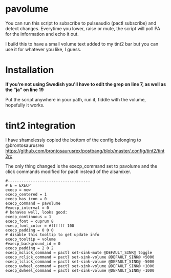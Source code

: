 # pavolume

You can run this script to subscribe to pulseaudio (pactl subscribe) and detect changes.
Everytime you lower, raise or mute, the script will poll PA for the information and echo it out.

I build this to have a small volume text added to my tint2 bar but you can use it for whatever you like, I guess.

# Installation
**If you're not using Swedish you'll have to edit the grep on line 7, as well as the "ja" on line 19**

Put the script anywhere in your path, run it, fiddle with the volume, hopefully it works.


# tint2 integration

I have shamelessly copied the bottom of the config belonging to @brontosaurusrex
https://github.com/brontosaurusrex/postbang/blob/master/.config/tint2/tint2rc

The only thing changed is the execp_command set to pavolume and the click commands modified for pactl instead of the alsamixer.
```
#------------------------------------
# E = EXECP
execp = new
execp_centered = 1
execp_has_icon = 0
execp_command = pavolume
#execp_interval = 0
# behaves well, looks good:
execp_continuous = 1
execp_font = cuprum 8
execp_font_color = #ffffff 100
execp_padding = 0 0 0
# disable this tooltip to get update info
execp_tooltip = volume
#execp_background_id = 0
execp_padding = 2 0 2
execp_mclick_command = pactl set-sink-mute @DEFAULT_SINK@ toggle
execp_rclick_command = pactl set-sink-volume @DEFAULT_SINK@ +5000
execp_lclick_command = pactl set-sink-volume @DEFAULT_SINK@ -5000
execp_uwheel_command = pactl set-sink-volume @DEFAULT_SINK@ +1000
execp_dwheel_command = pactl set-sink-volume @DEFAULT_SINK@ -1000
```
